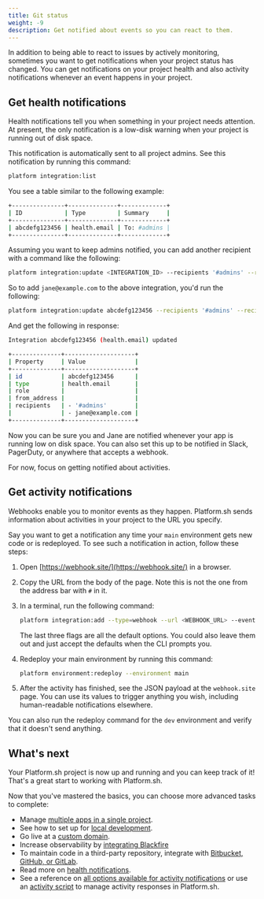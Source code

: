 ```yaml
---
title: Git status
weight: -9
description: Get notified about events so you can react to them.
---
```


In addition to being able to react to issues by actively monitoring,
sometimes you want to get notifications when your project status has changed.
You can get notifications on your project health
and also activity notifications whenever an event happens in your project.

## Get health notifications

Health notifications tell you when something in your project needs attention.
At present, the only notification is a low-disk warning when your project is running out of disk space.

This notification is automatically sent to all project admins.
See this notification by running this command:

```bash
platform integration:list
```

You see a table similar to the following example:

```bash
+---------------+--------------+-------------+
| ID            | Type         | Summary     |
+---------------+--------------+-------------+
| abcdefg123456 | health.email | To: #admins |
+---------------+--------------+-------------+
```

Assuming you want to keep admins notified, you can add another recipient with a command like the following:

```bash
platform integration:update <INTEGRATION_ID> --recipients '#admins' --recipients <ADDITIONAL_EMAIL_ADDRESS>
```

So to add `jane@example.com` to the above integration, you'd run the following:

```bash
platform integration:update abcdefg123456 --recipients '#admins' --recipients jane@example.com
```

And get the following in response:

```bash
Integration abcdefg123456 (health.email) updated

+--------------+--------------------+
| Property     | Value              |
+--------------+--------------------+
| id           | abcdefg123456      |
| type         | health.email       |
| role         |                    |
| from_address |                    |
| recipients   | - '#admins'        |
|              | - jane@example.com |
+--------------+--------------------+
```

Now you can be sure you and Jane are notified whenever your app is running low on disk space.
You can also set this up to be notified in Slack, PagerDuty, or anywhere that accepts a webhook.

For now, focus on getting notified about activities.

## Get activity notifications

Webhooks enable you to monitor events as they happen.
Platform.sh sends information about activities in your project to the URL you specify.

Say you want to get a notification any time your `main` environment gets new code or is redeployed.
To see such a notification in action, follow these steps:

1. Open [https://webhook.site/](https://webhook.site/) in a browser.
2. Copy the URL from the body of the page.
   Note this is not the one from the address bar with `#` in it.
3. In a terminal, run the following command:

   ```bash
   platform integration:add --type=webhook --url <WEBHOOK_URL> --events 'environment.push,environment.redeploy' --environments 'main' --excluded-environments '' --states complete --shared-key=null
   ```

   The last three flags are all the default options.
   You could also leave them out and just accept the defaults when the CLI prompts you.
4. Redeploy your main environment by running this command:

   ```bash
   platform environment:redeploy --environment main
   ```

5. After the activity has finished, see the JSON payload at the `webhook.site` page.
   You can use its values to trigger anything you wish, including human-readable notifications elsewhere.

You can also run the redeploy command for the `dev` environment and verify that it doesn't send anything.

## What's next

Your Platform.sh project is now up and running and you can keep track of it!
That's a great start to working with Platform.sh.

Now that you've mastered the basics, you can choose more advanced tasks to complete:

- Manage [multiple apps in a single project](../../create-apps/multi-app.md).
- See how to set up for [local development](../../development/local/_index.md).
- Go live at a [custom domain](../../domains/steps/_index.md).
- Increase observability by [integrating Blackfire](../../increase-observability/integrate-observability/blackfire.md)
- To maintain code in a third-party repository, integrate with [Bitbucket, GitHub, or GitLab](../../integrations/source/_index.md).
- Read more on [health notifications](../../integrations/notifications.md).
- See a reference on [all options available for activity notifications](../../integrations/activity/reference.md) or
  use an [activity script](../../integrations/activity/_index.md) to manage activity responses in Platform.sh.
